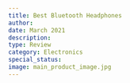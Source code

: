 ```yaml
---
title: Best Bluetooth Headphones
author: 
date: March 2021
description: 
type: Review
category: Electronics
special_status: 
image: main_product_image.jpg
---
```

